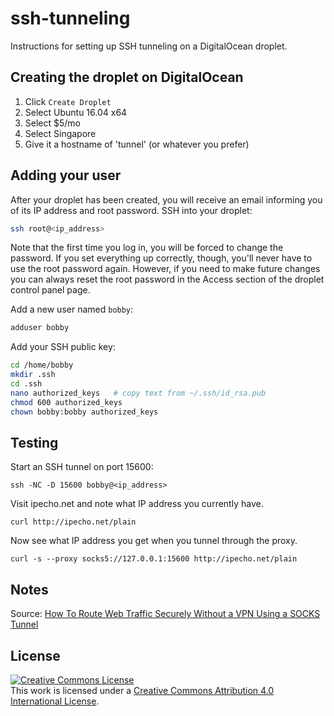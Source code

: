 # ssh-tunneling

Instructions for setting up SSH tunneling on a DigitalOcean droplet.

## Creating the droplet on DigitalOcean

1. Click `Create Droplet`
1. Select Ubuntu 16.04 x64
1. Select $5/mo
1. Select Singapore
1. Give it a hostname of 'tunnel' (or whatever you prefer)

## Adding your user

After your droplet has been created, you will receive an email informing you of its IP address and root password. SSH into your droplet:

```bash
ssh root@<ip_address>
```

Note that the first time you log in, you will be forced to change the password. If you set everything up correctly, though, you'll never have to use the root password again. However, if you need to make future changes you can always reset the root password in the Access section of the droplet control panel page.

Add a new user named `bobby`:

```bash
adduser bobby
```

Add your SSH public key:

```bash
cd /home/bobby
mkdir .ssh
cd .ssh
nano authorized_keys   # copy text from ~/.ssh/id_rsa.pub
chmod 600 authorized_keys
chown bobby:bobby authorized_keys
```

## Testing

Start an SSH tunnel on port 15600:

```
ssh -NC -D 15600 bobby@<ip_address>
```

Visit ipecho.net and note what IP address you currently have.

```
curl http://ipecho.net/plain
```

Now see what IP address you get when you tunnel through the proxy.

```
curl -s --proxy socks5://127.0.0.1:15600 http://ipecho.net/plain
```

## Notes

Source: [How To Route Web Traffic Securely Without a VPN Using a SOCKS Tunnel](https://www.digitalocean.com/community/tutorials/how-to-route-web-traffic-securely-without-a-vpn-using-a-socks-tunnel)

## License

<a rel="license" href="http://creativecommons.org/licenses/by/4.0/"><img alt="Creative Commons License" style="border-width:0" src="https://i.creativecommons.org/l/by/4.0/88x31.png" /></a><br />This work is licensed under a <a rel="license" href="http://creativecommons.org/licenses/by/4.0/">Creative Commons Attribution 4.0 International License</a>.
